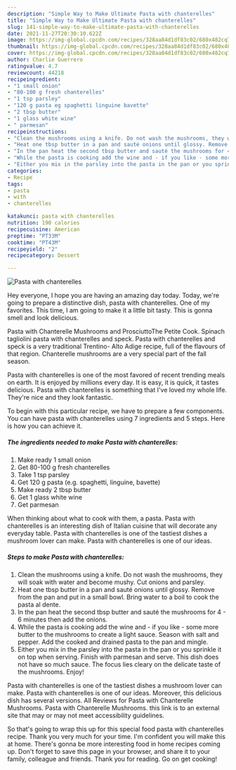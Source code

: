 ```yaml
---
description: "Simple Way to Make Ultimate Pasta with chanterelles"
title: "Simple Way to Make Ultimate Pasta with chanterelles"
slug: 141-simple-way-to-make-ultimate-pasta-with-chanterelles
date: 2021-11-27T20:30:10.622Z
image: https://img-global.cpcdn.com/recipes/328aa84d1df83c02/680x482cq70/pasta-with-chanterelles-recipe-main-photo.jpg
thumbnail: https://img-global.cpcdn.com/recipes/328aa84d1df83c02/680x482cq70/pasta-with-chanterelles-recipe-main-photo.jpg
cover: https://img-global.cpcdn.com/recipes/328aa84d1df83c02/680x482cq70/pasta-with-chanterelles-recipe-main-photo.jpg
author: Charlie Guerrero
ratingvalue: 4.7
reviewcount: 44218
recipeingredient:
- "1 small onion"
- "80-100 g fresh chanterelles"
- "1 tsp parsley"
- "120 g pasta eg spaghetti linguine bavette"
- "2 tbsp butter"
- "1 glass white wine"
- " parmesan"
recipeinstructions:
- "Clean the mushrooms using a knife. Do not wash the mushrooms, they will soak with water and become mushy. Cut onions and parsley."
- "Heat one tbsp butter in a pan and sauté onions until glossy. Remove from the pan and put in a small bowl. Bring water to a boil to cook the pasta al dente."
- "In the pan heat the second tbsp butter and sauté the mushrooms for 4 - 6 minutes then add the onions."
- "While the pasta is cooking add the wine and - if you like - some more butter to the mushrooms to create a light sauce. Season with salt and pepper. Add the cooked and drained pasta to the pan and mingle."
- "Either you mix in the parsley into the pasta in the pan or you sprinkle it on top when serving. Finish with parmesan and serve. This dish does not have so much sauce. The focus lies cleary on the delicate taste of the mushrooms. Enjoy!"
categories:
- Recipe
tags:
- pasta
- with
- chanterelles

katakunci: pasta with chanterelles 
nutrition: 190 calories
recipecuisine: American
preptime: "PT33M"
cooktime: "PT43M"
recipeyield: "2"
recipecategory: Dessert

---
```



![Pasta with chanterelles](https://img-global.cpcdn.com/recipes/328aa84d1df83c02/680x482cq70/pasta-with-chanterelles-recipe-main-photo.jpg)

Hey everyone, I hope you are having an amazing day today. Today, we're going to prepare a distinctive dish, pasta with chanterelles. One of my favorites. This time, I am going to make it a little bit tasty. This is gonna smell and look delicious.

Pasta with Chanterelle Mushrooms and ProsciuttoThe Petite Cook. Spinach tagliolini pasta with chanterelles and speck. Pasta with chanterelles and speck is a very traditional Trentino- Alto Adige recipe, full of the flavours of that region. Chanterelle mushrooms are a very special part of the fall season.

Pasta with chanterelles is one of the most favored of recent trending meals on earth. It is enjoyed by millions every day. It is easy, it is quick, it tastes delicious. Pasta with chanterelles is something that I've loved my whole life. They're nice and they look fantastic.


To begin with this particular recipe, we have to prepare a few components. You can have pasta with chanterelles using 7 ingredients and 5 steps. Here is how you can achieve it.

<!--inarticleads1-->

##### The ingredients needed to make Pasta with chanterelles:

1. Make ready 1 small onion
1. Get 80-100 g fresh chanterelles
1. Take 1 tsp parsley
1. Get 120 g pasta (e.g. spaghetti, linguine, bavette)
1. Make ready 2 tbsp butter
1. Get 1 glass white wine
1. Get  parmesan


When thinking about what to cook with them, a pasta. Pasta with chanterelles is an interesting dish of Italian cuisine that will decorate any everyday table. Pasta with chanterelles is one of the tastiest dishes a mushroom lover can make. Pasta with chanterelles is one of our ideas. 

<!--inarticleads2-->

##### Steps to make Pasta with chanterelles:

1. Clean the mushrooms using a knife. Do not wash the mushrooms, they will soak with water and become mushy. Cut onions and parsley.
1. Heat one tbsp butter in a pan and sauté onions until glossy. Remove from the pan and put in a small bowl. Bring water to a boil to cook the pasta al dente.
1. In the pan heat the second tbsp butter and sauté the mushrooms for 4 - 6 minutes then add the onions.
1. While the pasta is cooking add the wine and - if you like - some more butter to the mushrooms to create a light sauce. Season with salt and pepper. Add the cooked and drained pasta to the pan and mingle.
1. Either you mix in the parsley into the pasta in the pan or you sprinkle it on top when serving. Finish with parmesan and serve. This dish does not have so much sauce. The focus lies cleary on the delicate taste of the mushrooms. Enjoy!


Pasta with chanterelles is one of the tastiest dishes a mushroom lover can make. Pasta with chanterelles is one of our ideas. Moreover, this delicious dish has several versions. All Reviews for Pasta with Chanterelle Mushrooms. Pasta with Chanterelle Mushrooms. this link is to an external site that may or may not meet accessibility guidelines. 

So that's going to wrap this up for this special food pasta with chanterelles recipe. Thank you very much for your time. I'm confident you will make this at home. There's gonna be more interesting food in home recipes coming up. Don't forget to save this page in your browser, and share it to your family, colleague and friends. Thank you for reading. Go on get cooking!
